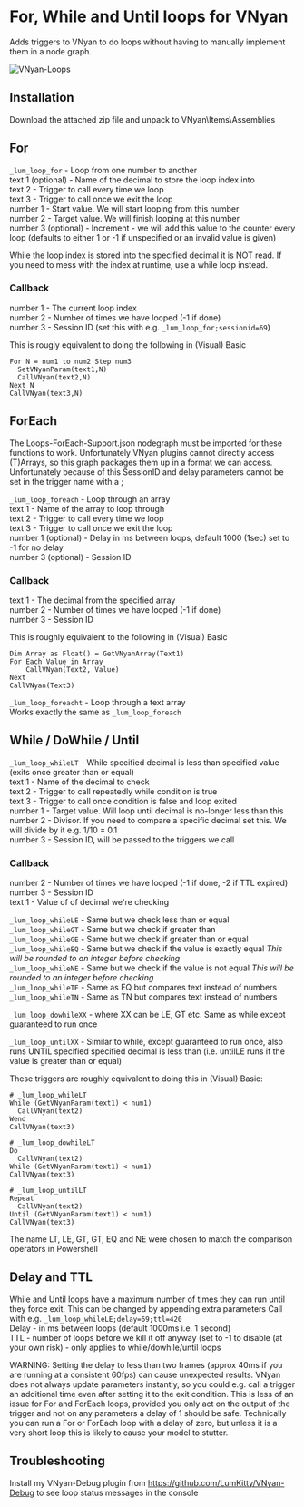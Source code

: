 # For, While and Until loops for VNyan
Adds triggers to VNyan to do loops without having to manually implement them in a node graph.  

![VNyan-Loops](https://github.com/user-attachments/assets/376f7ced-65c0-40d8-aa8f-3248d020f4bf)


## Installation
Download the attached zip file and unpack to VNyan\Items\Assemblies

## For
```_lum_loop_for``` - Loop from one number to another  
text 1 (optional) - Name of the decimal to store the loop index into  
text 2 - Trigger to call every time we loop  
text 3 - Trigger to call once we exit the loop  
number 1 - Start value. We will start looping from this number  
number 2 - Target value. We will finish looping at this number  
number 3 (optional) - Increment - we will add this value to the counter every loop (defaults to either 1 or -1 if unspecified or an invalid value is given)  

While the loop index is stored into the specified decimal it is NOT read. If you need to mess with the index at runtime, use a while loop instead.

### Callback 
number 1 - The current loop index  
number 2 - Number of times we have looped (-1 if done)  
number 3 - Session ID (set this with e.g. ```_lum_loop_for;sessionid=69```)  

This is rougly equivalent to doing the following in (Visual) Basic
```
For N = num1 to num2 Step num3
  SetVNyanParam(text1,N)
  CallVNyan(text2,N)
Next N
CallVNyan(text3,N)
```
## ForEach
The Loops-ForEach-Support.json nodegraph must be imported for these functions to work. Unfortunately VNyan plugins cannot directly access (T)Arrays, so this graph packages them up in a format we can access. Unfortunately because of this SessionID and delay parameters cannot be set in the trigger name with a ;

```_lum_loop_foreach``` - Loop through an array  
text 1 - Name of the array to loop through  
text 2 - Trigger to call every time we loop  
text 3 - Trigger to call once we exit the loop  
number 1 (optional) - Delay in ms between loops, default 1000 (1sec) set to -1 for no delay  
number 3 (optional) - Session ID  

### Callback 
text 1 - The decimal from the specified array  
number 2 - Number of times we have looped  (-1 if done)  
number 3 - Session ID  

This is roughly equivalent to the following in (Visual) Basic

```
Dim Array as Float() = GetVNyanArray(Text1)
For Each Value in Array
    CallVNyan(Text2, Value)
Next
CallVNyan(Text3)
```

```_lum_loop_foreacht``` - Loop through a text array  
Works exactly the same as ```_lum_loop_foreach```

## While / DoWhile / Until
```_lum_loop_whileLT``` - While specified decimal is less than specified value (exits once greater than or equal)  
text 1 - Name of the decimal to check  
text 2 - Trigger to call repeatedly while condition is true  
text 3 - Trigger to call once condition is false and loop exited  
number 1 - Target value. Will loop until decimal is no-longer less than this  
number 2 - Divisor. If you need to compare a specific decimal set this. We will divide by it e.g. 1/10 = 0.1  
number 3 - Session ID, will be passed to the triggers we call  

### Callback 
number 2 - Number of times we have looped (-1 if done, -2 if TTL expired)  
number 3 - Session ID  
text 1 - Value of of decimal we're checking

```_lum_loop_whileLE``` - Same but we check less than or equal  
```_lum_loop_whileGT``` - Same but we check if greater than  
```_lum_loop_whileGE``` - Same but we check if greater than or equal  
```_lum_loop_whileEQ``` - Same but we check if the value is exactly equal *This will be rounded to an integer before checking*  
```_lum_loop_whileNE``` - Same but we check if the value is not equal *This will be rounded to an integer before checking*  
```_lum_loop_whileTE``` - Same as EQ but compares text instead of numbers  
```_lum_loop_whileTN``` - Same as TN but compares text instead of numbers

```_lum_loop_dowhileXX``` - where XX can be LE, GT etc. Same as while except guaranteed to run once

```_lum_loop_untilXX``` - Similar to while, except guaranteed to run once, also runs UNTIL specified specified decimal is less than (i.e. untilLE runs if the value is greater than or equal)  

These triggers are roughly equivalent to doing this in (Visual) Basic:
```
# _lum_loop_whileLT
While (GetVNyanParam(text1) < num1)
  CallVNyan(text2)
Wend
CallVNyan(text3)

# _lum_loop_dowhileLT
Do
  CallVNyan(text2)
While (GetVNyanParam(text1) < num1)
CallVNyan(text3)

# _lum_loop_untilLT
Repeat
  CallVNyan(text2)
Until (GetVNyanParam(text1) < num1)
CallVNyan(text3)
```
The name LT, LE, GT, GT, EQ and NE were chosen to match the comparison operators in Powershell

## Delay and TTL
While and Until loops have a maximum number of times they can run until they force exit. This can be changed by appending extra parameters
Call with e.g. ```_lum_loop_whileLE;delay=69;ttl=420```  
Delay - in ms between loops (default 1000ms i.e. 1 second)  
TTL - number of loops before we kill it off anyway (set to -1 to disable (at your own risk) - only applies to while/dowhile/until loops  

WARNING: Setting the delay to less than two frames (approx 40ms if you are running at a consistent 60fps) can cause unexpected results. VNyan does not always update parameters instantly, so you could e.g. call a trigger an additional time even after setting it to the exit condition. This is less of an issue for For and ForEach loops, provided you only act on the output of the trigger and not on any parameters a delay of 1 should be safe. Technically you can run a For or ForEach loop with a delay of zero, but unless it is a very short loop this is likely to cause your model to stutter.  

## Troubleshooting
Install my VNyan-Debug plugin from https://github.com/LumKitty/VNyan-Debug to see loop status messages in the console
